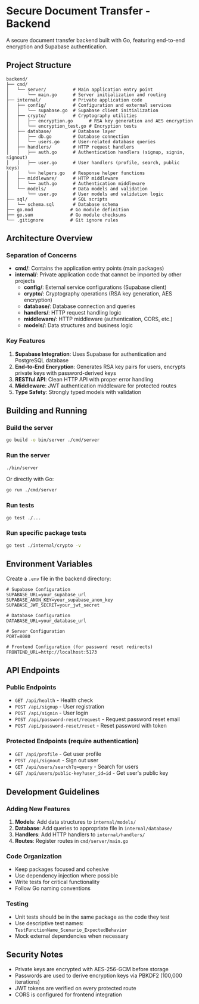 # Secure Document Transfer - Backend

A secure document transfer backend built with Go, featuring end-to-end encryption and Supabase authentication.

## Project Structure

```
backend/
├── cmd/
│   └── server/          # Main application entry point
│       └── main.go      # Server initialization and routing
├── internal/            # Private application code
│   ├── config/          # Configuration and external services
│   │   └── supabase.go  # Supabase client initialization
│   ├── crypto/          # Cryptography utilities
│   │   ├── encryption.go      # RSA key generation and AES encryption
│   │   └── encryption_test.go # Encryption tests
│   ├── database/        # Database layer
│   │   ├── db.go        # Database connection
│   │   └── users.go     # User-related database queries
│   ├── handlers/        # HTTP request handlers
│   │   ├── auth.go      # Authentication handlers (signup, signin, signout)
│   │   ├── user.go      # User handlers (profile, search, public keys)
│   │   └── helpers.go   # Response helper functions
│   ├── middleware/      # HTTP middleware
│   │   └── auth.go      # Authentication middleware
│   └── models/          # Data models and validation
│       └── user.go      # User models and validation logic
├── sql/                 # SQL scripts
│   └── schema.sql       # Database schema
├── go.mod              # Go module definition
├── go.sum              # Go module checksums
└── .gitignore          # Git ignore rules
```

## Architecture Overview

### Separation of Concerns

- **cmd/**: Contains the application entry points (main packages)
- **internal/**: Private application code that cannot be imported by other projects
  - **config/**: External service configurations (Supabase client)
  - **crypto/**: Cryptography operations (RSA key generation, AES encryption)
  - **database/**: Database connection and queries
  - **handlers/**: HTTP request handling logic
  - **middleware/**: HTTP middleware (authentication, CORS, etc.)
  - **models/**: Data structures and business logic

### Key Features

1. **Supabase Integration**: Uses Supabase for authentication and PostgreSQL database
2. **End-to-End Encryption**: Generates RSA key pairs for users, encrypts private keys with password-derived keys
3. **RESTful API**: Clean HTTP API with proper error handling
4. **Middleware**: JWT authentication middleware for protected routes
5. **Type Safety**: Strongly typed models with validation

## Building and Running

### Build the server

```bash
go build -o bin/server ./cmd/server
```

### Run the server

```bash
./bin/server
```

Or directly with Go:

```bash
go run ./cmd/server
```

### Run tests

```bash
go test ./...
```

### Run specific package tests

```bash
go test ./internal/crypto -v
```

## Environment Variables

Create a `.env` file in the backend directory:

```env
# Supabase Configuration
SUPABASE_URL=your_supabase_url
SUPABASE_ANON_KEY=your_supabase_anon_key
SUPABASE_JWT_SECRET=your_jwt_secret

# Database Configuration
DATABASE_URL=your_database_url

# Server Configuration
PORT=8080

# Frontend Configuration (for password reset redirects)
FRONTEND_URL=http://localhost:5173
```

## API Endpoints

### Public Endpoints

- `GET /api/health` - Health check
- `POST /api/signup` - User registration
- `POST /api/signin` - User login
- `POST /api/password-reset/request` - Request password reset email
- `POST /api/password-reset/reset` - Reset password with token

### Protected Endpoints (require authentication)

- `GET /api/profile` - Get user profile
- `POST /api/signout` - Sign out user
- `GET /api/users/search?q=query` - Search for users
- `GET /api/users/public-key?user_id=id` - Get user's public key

## Development Guidelines

### Adding New Features

1. **Models**: Add data structures to `internal/models/`
2. **Database**: Add queries to appropriate file in `internal/database/`
3. **Handlers**: Add HTTP handlers to `internal/handlers/`
4. **Routes**: Register routes in `cmd/server/main.go`

### Code Organization

- Keep packages focused and cohesive
- Use dependency injection where possible
- Write tests for critical functionality
- Follow Go naming conventions

### Testing

- Unit tests should be in the same package as the code they test
- Use descriptive test names: `TestFunctionName_Scenario_ExpectedBehavior`
- Mock external dependencies when necessary

## Security Notes

- Private keys are encrypted with AES-256-GCM before storage
- Passwords are used to derive encryption keys via PBKDF2 (100,000 iterations)
- JWT tokens are verified on every protected route
- CORS is configured for frontend integration

